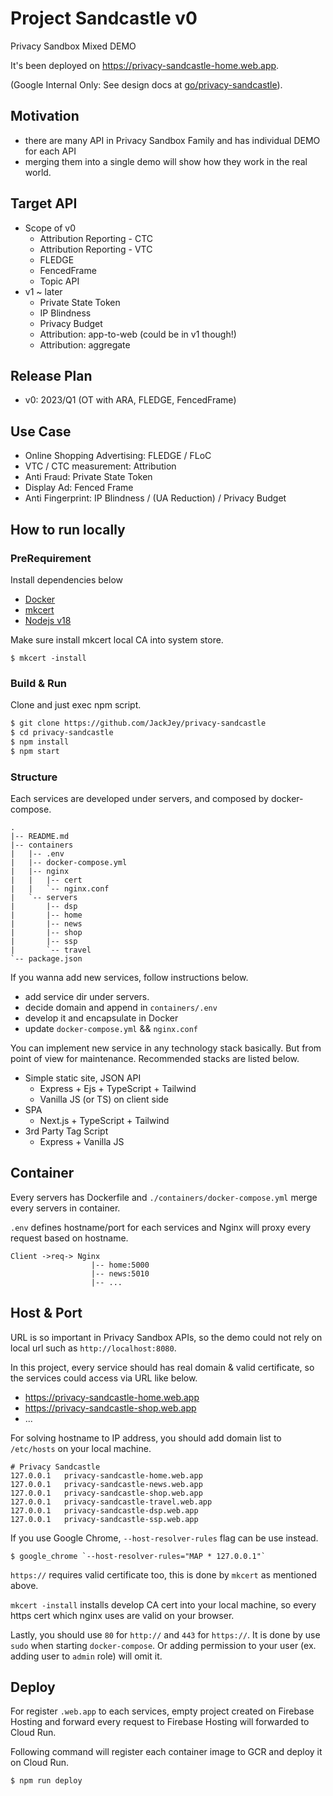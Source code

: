 # Project Sandcastle v0

Privacy Sandbox Mixed DEMO

It's been deployed on https://privacy-sandcastle-home.web.app.

(Google Internal Only: See design docs at [go/privacy-sandcastle](go/privacy-sandcastle)).

## Motivation

- there are many API in Privacy Sandbox Family and has individual DEMO for each API
- merging them into a single demo will show how they work in the real world.

## Target API

- Scope of v0
  - Attribution Reporting - CTC
  - Attribution Reporting - VTC
  - FLEDGE
  - FencedFrame
  - Topic API
- v1 ~ later
  - Private State Token
  - IP Blindness
  - Privacy Budget
  - Attribution: app-to-web (could be in v1 though!)
  - Attribution: aggregate

## Release Plan

- v0: 2023/Q1 (OT with ARA, FLEDGE, FencedFrame)

## Use Case

- Online Shopping Advertising: FLEDGE / FLoC
- VTC / CTC measurement: Attribution
- Anti Fraud: Private State Token
- Display Ad: Fenced Frame
- Anti Fingerprint: IP Blindness / (UA Reduction) / Privacy Budget

## How to run locally

### PreRequirement

Install dependencies below

- [Docker](https://docs.docker.com/engine/install/)
- [mkcert](https://github.com/FiloSottile/mkcert)
- [Nodejs v18](https://nodejs.org/)

Make sure install mkcert local CA into system store.

```
$ mkcert -install
```

### Build & Run

Clone and just exec npm script.

```sh
$ git clone https://github.com/JackJey/privacy-sandcastle
$ cd privacy-sandcastle
$ npm install
$ npm start
```

### Structure

Each services are developed under servers, and composed by docker-compose.

```
.
|-- README.md
|-- containers
|   |-- .env
|   |-- docker-compose.yml
|   |-- nginx
|   |   |-- cert
|   |   `-- nginx.conf
|   `-- servers
|       |-- dsp
|       |-- home
|       |-- news
|       |-- shop
|       |-- ssp
|       `-- travel
`-- package.json
```

If you wanna add new services, follow instructions below.

- add service dir under servers.
- decide domain and append in `containers/.env`
- develop it and encapsulate in Docker
- update `docker-compose.yml` && `nginx.conf`

You can implement new service in any technology stack basically. But from point of view for maintenance. Recommended stacks are listed below.

- Simple static site, JSON API
  - Express + Ejs + TypeScript + Tailwind
  - Vanilla JS (or TS) on client side
- SPA
  - Next.js + TypeScript + Tailwind
- 3rd Party Tag Script
  - Express + Vanilla JS

## Container

Every servers has Dockerfile and `./containers/docker-compose.yml` merge every servers in container.

`.env` defines hostname/port for each services and Nginx will proxy every request based on hostname.

```
Client ->req-> Nginx
                  |-- home:5000
                  |-- news:5010
                  |-- ...
```

## Host & Port

URL is so important in Privacy Sandbox APIs, so the demo could not rely on local url such as `http://localhost:8080`.

In this project, every service should has real domain & valid certificate, so the services could access via URL like below.

- https://privacy-sandcastle-home.web.app
- https://privacy-sandcastle-shop.web.app
- ...

For solving hostname to IP address, you should add domain list to `/etc/hosts` on your local machine.

```
# Privacy Sandcastle
127.0.0.1	privacy-sandcastle-home.web.app
127.0.0.1	privacy-sandcastle-news.web.app
127.0.0.1	privacy-sandcastle-shop.web.app
127.0.0.1	privacy-sandcastle-travel.web.app
127.0.0.1	privacy-sandcastle-dsp.web.app
127.0.0.1	privacy-sandcastle-ssp.web.app
```

If you use Google Chrome, `--host-resolver-rules` flag can be use instead.

```
$ google_chrome `--host-resolver-rules="MAP * 127.0.0.1"`
```

`https://` requires valid certificate too, this is done by `mkcert` as mentioned above.

`mkcert -install` installs develop CA cert into your local machine, so every https cert which nginx uses are valid on your browser.

Lastly, you should use `80` for `http://` and `443` for `https://`. It is done by use `sudo` when starting `docker-compose`. Or adding permission to your user (ex. adding user to `admin` role) will omit it.

## Deploy

For register `.web.app` to each services, empty project created on Firebase Hosting and forward every request to Firebase Hosting will forwarded to Cloud Run.

Following command will register each container image to GCR and deploy it on Cloud Run.

```
$ npm run deploy
```
